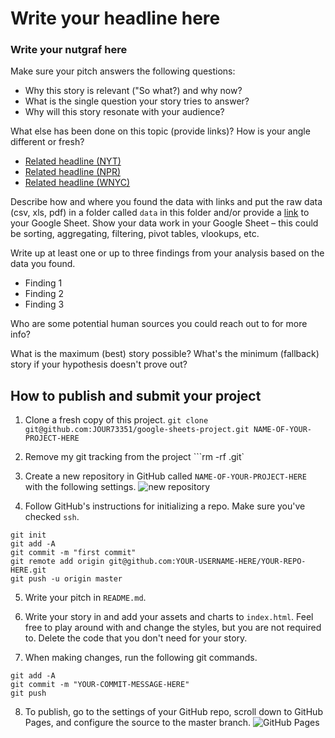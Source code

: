 # Write your headline here

### Write your nutgraf here

Make sure your pitch answers the following questions:

- Why this story is relevant ("So what?) and why now?
- What is the single question your story tries to answer?
- Why will this story resonate with your audience?

What else has been done on this topic (provide links)? How is your angle different or fresh?

- [Related headline (NYT)](https://www.nytimes.com/2020/03/09/upshot/coronavirus-oil-prices-bond-yields-recession.html)
- [Related headline (NPR)](https://www.nytimes.com/2020/03/09/upshot/coronavirus-oil-prices-bond-yields-recession.html)
- [Related headline (WNYC)](https://www.nytimes.com/2020/03/09/upshot/coronavirus-oil-prices-bond-yields-recession.html)

Describe how and where you found the data with links and put the raw data (csv, xls, pdf) in a folder called `data` in this folder and/or provide a [link](https://docs.google.com/spreadsheets/d/1IdeVJv7SpbKwD1jMfOlXvIpx-ZwitU-3Y6c4iLqGu7c/edit#gid=1257216346) to your Google Sheet. Show your data work in your Google Sheet – this could be sorting, aggregating, filtering, pivot tables, vlookups, etc.

Write up at least one or up to three findings from your analysis based on the data you found.

- Finding 1
- Finding 2
- Finding 3

Who are some potential human sources you could reach out to for more info?

What is the maximum (best) story possible? What's the minimum (fallback) story if your hypothesis doesn't prove out?

## How to publish and submit your project

1. Clone a fresh copy of this project.
   `git clone git@github.com:JOUR73351/google-sheets-project.git NAME-OF-YOUR-PROJECT-HERE`

2. Remove my git tracking from the project
   ```rm -rf .git`

3. Create a new repository in GitHub called `NAME-OF-YOUR-PROJECT-HERE` with the following settings.
   ![new repository](assets/newrepo.png)

4. Follow GitHub's instructions for initializing a repo. Make sure you've checked `ssh`.

```
git init
git add -A
git commit -m "first commit"
git remote add origin git@github.com:YOUR-USERNAME-HERE/YOUR-REPO-HERE.git
git push -u origin master
```

5. Write your pitch in `README.md`.

6. Write your story in and add your assets and charts to `index.html`. Feel free to play around with and change the styles, but you are not required to. Delete the code that you don't need for your story.

7. When making changes, run the following git commands.

```
git add -A
git commit -m "YOUR-COMMIT-MESSAGE-HERE"
git push
```

8. To publish, go to the settings of your GitHub repo, scroll down to GitHub Pages, and configure the source to the master branch.
   ![GitHub Pages](assets/ghpages.png)
